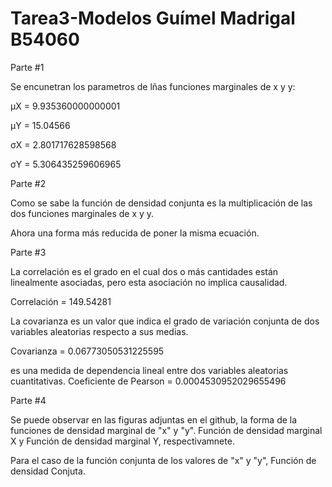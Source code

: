 # Tarea3-Modelos Guímel Madrigal B54060
Parte #1

Se encunetran los parametros de lñas funciones marginales de x y y:

μX =  9.935360000000001

μY =  15.04566

σX =  2.801717628598568

σY = 5.306435259606965

Parte #2

Como se sabe la función de densidad conjunta es la multiplicación de las dos funciones marginales de x y y.



Ahora una forma más reducida de poner la misma ecuación.



Parte #3

La correlación es el grado en el cual dos o más cantidades están linealmente asociadas, pero esta asociación no implica causalidad. 

Correlación =  149.54281

La covarianza es un valor que indica el grado de variación conjunta de dos variables aleatorias respecto a sus medias.

Covarianza =  0.06773050531225595

es una medida de dependencia lineal entre dos variables aleatorias cuantitativas.
Coeficiente de Pearson =  0.0004530952029655496

Parte #4

Se puede observar en las figuras adjuntas en el github, la forma de la funciones de densidad marginal de "x" y "y".
Función de densidad marginal X y Función de densidad marginal Y, respectivamnete.

Para el caso de la función conjunta de los valores de "x" y "y", Función de densidad Conjuta.






